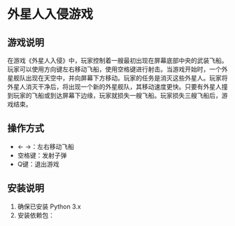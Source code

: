# 外星人入侵游戏

## 游戏说明
在游戏《外星人入侵》中，玩家控制着一艘最初出现在屏幕底部中央的武装飞船。玩家可以使用方向键左右移动飞船，使用空格键进行射击。当游戏开始时，一个外星舰队出现在天空中，并向屏幕下方移动。玩家的任务是消灭这些外星人。玩家将外星人消灭干净后，将出现一个新的外星舰队，其移动速度更快。只要有外星人撞到玩家的飞船或到达屏幕下边缘，玩家就损失一艘飞船。玩家损失三艘飞船后，游戏结束。

## 操作方式
- ← →：左右移动飞船
- 空格键：发射子弹
- Q键：退出游戏

## 安装说明
1. 确保已安装 Python 3.x
2. 安装依赖包： 